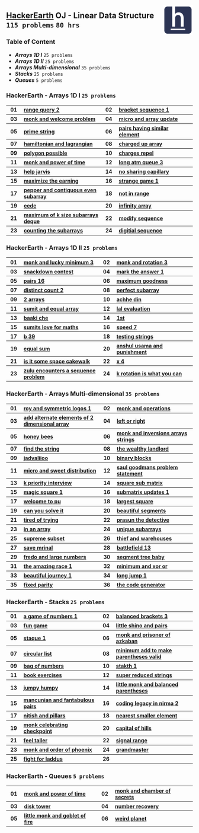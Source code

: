 <img align="right" width="80" src="/logos/hackerearth.jpg"></img>

## [HackerEarth](https://hackerearth.com/) OJ - Linear Data Structure `115 problems` `80 hrs`

### Table of Content

- ***Arrays 1D I***               `25 problems`
- ***Arrays 1D II***              `25 problems`
- ***Arrays Multi-dimensional***  `35 problems`
- ***Stacks***                    `25 problems`
- ***Queues***                    `5 problems`

### HackerEarth - Arrays 1D I `25 problems`

<table>
    <tbody>
        <tr>
<th align="center" width="50px">01</th><th align="left" width="550px"><a href="https://www.hackerearth.com/practice/data-structures/arrays/1-d/practice-problems/algorithm/range-query-2/">range query 2</a></th>
<th align="center" width="50px">02</th><th align="left" width="550px"><a href="https://www.hackerearth.com/practice/data-structures/arrays/1-d/practice-problems/algorithm/bracket-sequence-1-40eab940/">bracket sequence 1</a></th>
        </tr>
        <tr>
<th align="center" width="50px">03</th><th align="left" width="550px"><a href="https://www.hackerearth.com/practice/data-structures/arrays/1-d/practice-problems/algorithm/monk-and-welcome-problem/">monk and welcome problem</a></th>
<th align="center" width="50px">04</th><th align="left" width="550px"><a href="https://www.hackerearth.com/practice/data-structures/arrays/1-d/practice-problems/algorithm/micro-and-array-update/">micro and array update</a></th>
        </tr>
        <tr>
<th align="center" width="50px">05</th><th align="left" width="550px"><a href="https://www.hackerearth.com/practice/data-structures/hash-tables/basics-of-hash-tables/practice-problems/algorithm/prime-string-5e4e5f32/">prime string</a></th>
<th align="center" width="50px">06</th><th align="left" width="550px"><a href="https://www.hackerearth.com/practice/data-structures/arrays/1-d/practice-problems/algorithm/pairs-having-similar-element-eed098aa/">pairs having similar element</a></th>
        </tr>
        <tr>
<th align="center" width="50px">07</th><th align="left" width="550px"><a href="https://www.hackerearth.com/practice/data-structures/arrays/1-d/practice-problems/algorithm/hamiltonian-and-lagrangian/">hamiltonian and lagrangian</a></th>
<th align="center" width="50px">08</th><th align="left" width="550px"><a href="https://www.hackerearth.com/practice/data-structures/arrays/1-d/practice-problems/algorithm/charged-up-array-f35a5e23/">charged up array</a></th>
        </tr>
        <tr>
<th align="center" width="50px">09</th><th align="left" width="550px"><a href="https://www.hackerearth.com/practice/data-structures/arrays/1-d/practice-problems/algorithm/polygon-possible/">polygon possible</a></th>
<th align="center" width="50px">10</th><th align="left" width="550px"><a href="https://www.hackerearth.com/practice/data-structures/arrays/1-d/practice-problems/algorithm/charges-repel/">charges repel</a></th>
        </tr>
        <tr>
<th align="center" width="50px">11</th><th align="left" width="550px"><a href="https://www.hackerearth.com/practice/data-structures/arrays/1-d/practice-problems/algorithm/monk-and-power-of-time/">monk and power of time</a></th>
<th align="center" width="50px">12</th><th align="left" width="550px"><a href="https://www.hackerearth.com/practice/data-structures/arrays/1-d/practice-problems/algorithm/long-atm-queue-3/">long atm queue 3</a></th>
        </tr>
        <tr>
<th align="center" width="50px">13</th><th align="left" width="550px"><a href="https://www.hackerearth.com/practice/data-structures/arrays/1-d/practice-problems/algorithm/help-jarvis-8a39566e/">help jarvis</a></th>
<th align="center" width="50px">14</th><th align="left" width="550px"><a href="https://www.hackerearth.com/practice/data-structures/arrays/1-d/practice-problems/algorithm/no-sharing-capillary-82ed3fe2/">no sharing capillary</a></th>
        </tr>
        <tr>
<th align="center" width="50px">15</th><th align="left" width="550px"><a href="https://www.hackerearth.com/practice/data-structures/arrays/1-d/practice-problems/algorithm/maximize-the-earning-137963bc-323025a6/">maximize the earning</a></th>
<th align="center" width="50px">16</th><th align="left" width="550px"><a href="https://www.hackerearth.com/practice/data-structures/arrays/1-d/practice-problems/algorithm/strange-game-1-7e758acb-1bff10f0/">strange game 1</a></th>
        </tr>
        <tr>
<th align="center" width="50px">17</th><th align="left" width="550px"><a href="https://www.hackerearth.com/practice/data-structures/arrays/1-d/practice-problems/algorithm/pepper-and-contiguous-even-subarray-9f3adf65/">pepper and contiguous even subarray</a></th>
<th align="center" width="50px">18</th><th align="left" width="550px"><a href="https://www.hackerearth.com/practice/data-structures/arrays/1-d/practice-problems/algorithm/not-in-range-44d19403/">not in range</a></th>
        </tr>
        <tr>
<th align="center" width="50px">19</th><th align="left" width="550px"><a href="https://www.hackerearth.com/practice/data-structures/arrays/1-d/practice-problems/algorithm/eedc/">eedc</a></th>
<th align="center" width="50px">20</th><th align="left" width="550px"><a href="https://www.hackerearth.com/practice/data-structures/arrays/1-d/practice-problems/algorithm/infinity-array-715a233b/">infinity array</a></th>
        </tr>
        <tr>
<th align="center" width="50px">21</th><th align="left" width="550px"><a href="https://www.hackerearth.com/practice/data-structures/arrays/1-d/practice-problems/algorithm/maximum-of-k-size-subarrays-deque/">maximum of k size subarrays deque</a></th>
<th align="center" width="50px">22</th><th align="left" width="550px"><a href="https://www.hackerearth.com/practice/data-structures/arrays/1-d/practice-problems/algorithm/modify-sequence/">modify sequence</a></th>
        </tr>
        <tr>
<th align="center" width="50px">23</th><th align="left" width="550px"><a href="https://www.hackerearth.com/practice/data-structures/arrays/1-d/practice-problems/algorithm/counting-the-subarrays-4187713a/">counting the subarrays</a></th>
<th align="center" width="50px">24</th><th align="left" width="550px"><a href="https://www.hackerearth.com/practice/data-structures/arrays/1-d/practice-problems/algorithm/digitial-sequence-ee0ea080/">digitial sequence</a></th>
        </tr>
    </tbody>
</table>

### HackerEarth - Arrays 1D II `25 problems`

<table>
    <tbody>
        <tr>
<th align="center" width="50px">01</th><th align="left" width="550px"><a href="https://www.hackerearth.com/practice/data-structures/arrays/1-d/practice-problems/algorithm/monk-and-lucky-minimum-3/">monk and lucky minimum 3</a></th>
<th align="center" width="50px">02</th><th align="left" width="550px"><a href="https://www.hackerearth.com/practice/data-structures/arrays/1-d/practice-problems/algorithm/monk-and-rotation-3/">monk and rotation 3</a></th>
        </tr>
        <tr>
<th align="center" width="50px">03</th><th align="left" width="550px"><a href="https://www.hackerearth.com/practice/data-structures/arrays/1-d/practice-problems/algorithm/snackdown-contest/">snackdown contest</a></th>
<th align="center" width="50px">04</th><th align="left" width="550px"><a href="https://www.hackerearth.com/practice/data-structures/arrays/1-d/practice-problems/algorithm/mark-the-answer-1/">mark the answer 1</a></th>
        </tr>
        <tr>
<th align="center" width="50px">05</th><th align="left" width="550px"><a href="https://www.hackerearth.com/practice/data-structures/arrays/1-d/practice-problems/algorithm/pairs-16/">pairs 16</a></th>
<th align="center" width="50px">06</th><th align="left" width="550px"><a href="https://www.hackerearth.com/practice/data-structures/arrays/1-d/practice-problems/algorithm/maximum-goodness/">maximum goodness</a></th>
        </tr>
        <tr>
<th align="center" width="50px">07</th><th align="left" width="550px"><a href="https://www.hackerearth.com/practice/data-structures/arrays/1-d/practice-problems/golf/distinct-count-2/">distinct count 2</a></th>
<th align="center" width="50px">08</th><th align="left" width="550px"><a href="https://www.hackerearth.com/practice/data-structures/arrays/1-d/practice-problems/algorithm/perfect-subarray-43560f46/">perfect subarray</a></th>
        </tr>
        <tr>
<th align="center" width="50px">09</th><th align="left" width="550px"><a href="https://www.hackerearth.com/practice/data-structures/arrays/1-d/practice-problems/algorithm/2-arrays-90c9019c/">2 arrays</a></th>
<th align="center" width="50px">10</th><th align="left" width="550px"><a href="https://www.hackerearth.com/practice/data-structures/arrays/1-d/practice-problems/algorithm/achhe-din-6baeb5d1/">achhe din</a></th>
        </tr>
        <tr>
<th align="center" width="50px">11</th><th align="left" width="550px"><a href="https://www.hackerearth.com/practice/data-structures/arrays/1-d/practice-problems/algorithm/sumit-and-equal-array/">sumit and equal array</a></th>
<th align="center" width="50px">12</th><th align="left" width="550px"><a href="https://www.hackerearth.com/practice/data-structures/arrays/1-d/practice-problems/algorithm/lal-evaluation/">lal evaluation</a></th>
        </tr>
        <tr>
<th align="center" width="50px">13</th><th align="left" width="550px"><a href="https://www.hackerearth.com/practice/data-structures/arrays/1-d/practice-problems/algorithm/baaki-che/">baaki che</a></th>
<th align="center" width="50px">14</th><th align="left" width="550px"><a href="https://www.hackerearth.com/practice/data-structures/arrays/1-d/practice-problems/algorithm/1st/">1st</a></th>
        </tr>
        <tr>
<th align="center" width="50px">15</th><th align="left" width="550px"><a href="https://www.hackerearth.com/practice/data-structures/arrays/1-d/practice-problems/algorithm/sumits-love-for-maths/">sumits love for maths</a></th>
<th align="center" width="50px">16</th><th align="left" width="550px"><a href="https://www.hackerearth.com/practice/data-structures/arrays/1-d/practice-problems/algorithm/speed-7/">speed 7</a></th>
        </tr>
        <tr>
<th align="center" width="50px">17</th><th align="left" width="550px"><a href="https://www.hackerearth.com/practice/data-structures/arrays/1-d/practice-problems/algorithm/b-39/">b 39</a></th>
<th align="center" width="50px">18</th><th align="left" width="550px"><a href="https://www.hackerearth.com/practice/data-structures/arrays/1-d/practice-problems/algorithm/testing-strings-d1f28949/">testing strings</a></th>
        </tr>
        <tr>
<th align="center" width="50px">19</th><th align="left" width="550px"><a href="https://www.hackerearth.com/practice/data-structures/arrays/1-d/practice-problems/algorithm/equal-sum-5b547fc2/">equal sum</a></th>
<th align="center" width="50px">20</th><th align="left" width="550px"><a href="https://www.hackerearth.com/practice/data-structures/arrays/1-d/practice-problems/algorithm/anshul-usama-and-punishment-a-64758169-ed00e7ab/">anshul usama and punishment</a></th>
        </tr>
        <tr>
<th align="center" width="50px">21</th><th align="left" width="550px"><a href="https://www.hackerearth.com/practice/data-structures/arrays/1-d/practice-problems/algorithm/is-it-some-space-cakewalk/">is it some space cakewalk</a></th>
<th align="center" width="50px">22</th><th align="left" width="550px"><a href="https://www.hackerearth.com/practice/data-structures/arrays/1-d/practice-problems/algorithm/x-4/">x 4</a></th>
        </tr>
        <tr>
<th align="center" width="50px">23</th><th align="left" width="550px"><a href="https://www.hackerearth.com/practice/data-structures/arrays/1-d/practice-problems/algorithm/zulu-encounters-a-sequence-problem/">zulu encounters a sequence problem</a></th>
<th align="center" width="50px">24</th><th align="left" width="550px"><a href="https://www.hackerearth.com/practice/data-structures/arrays/1-d/practice-problems/algorithm/k-rotation-is-what-you-can-855157f8/">k rotation is what you can</a></th>
        </tr>
    </tbody>
</table>

### HackerEarth - Arrays Multi-dimensional `35 problems`

<table>
    <tbody>
        <tr>
<th align="center" width="50px">01</th><th align="left" width="550px"><a href="https://www.hackerearth.com/practice/data-structures/arrays/multi-dimensional/practice-problems/algorithm/roy-and-symmetric-logos-1/">roy and symmetric logos 1</a></th>
<th align="center" width="50px">02</th><th align="left" width="550px"><a href="https://www.hackerearth.com/practice/data-structures/arrays/multi-dimensional/practice-problems/algorithm/monk-and-operations/">monk and operations</a></th>
        </tr>
        <tr>
<th align="center" width="50px">03</th><th align="left" width="550px"><a href="https://www.hackerearth.com/practice/data-structures/arrays/multi-dimensional/practice-problems/algorithm/add-alternate-elements-of-2-dimensional-array/">add alternate elements of 2 dimensional array</a></th>
<th align="center" width="50px">04</th><th align="left" width="550px"><a href="https://www.hackerearth.com/practice/data-structures/arrays/multi-dimensional/practice-problems/algorithm/left-or-right-92c0b54c/">left or right</a></th>
        </tr>
        <tr>
<th align="center" width="50px">05</th><th align="left" width="550px"><a href="https://www.hackerearth.com/practice/data-structures/arrays/multi-dimensional/practice-problems/algorithm/honey-bees/">honey bees</a></th>
<th align="center" width="50px">06</th><th align="left" width="550px"><a href="https://www.hackerearth.com/practice/data-structures/arrays/multi-dimensional/practice-problems/algorithm/monk-and-inversions-arrays-strings/">monk and inversions arrays strings</a></th>
        </tr>
        <tr>
<th align="center" width="50px">07</th><th align="left" width="550px"><a href="https://www.hackerearth.com/practice/data-structures/arrays/multi-dimensional/practice-problems/algorithm/find-the-string-4014dec6/">find the string</a></th>
<th align="center" width="50px">08</th><th align="left" width="550px"><a href="https://www.hackerearth.com/practice/data-structures/arrays/multi-dimensional/practice-problems/algorithm/the-wealthy-landlord/">the wealthy landlord</a></th>
        </tr>
        <tr>
<th align="center" width="50px">09</th><th align="left" width="550px"><a href="https://www.hackerearth.com/practice/data-structures/arrays/multi-dimensional/practice-problems/algorithm/jadvaliioo-62280ff6/">jadvaliioo</a></th>
<th align="center" width="50px">10</th><th align="left" width="550px"><a href="https://www.hackerearth.com/practice/data-structures/arrays/multi-dimensional/practice-problems/algorithm/binary-blocks-4b173d4a/">binary blocks</a></th>
        </tr>
        <tr>
<th align="center" width="50px">11</th><th align="left" width="550px"><a href="https://www.hackerearth.com/practice/data-structures/arrays/multi-dimensional/practice-problems/algorithm/micro-and-sweet-distribution/">micro and sweet distribution</a></th>
<th align="center" width="50px">12</th><th align="left" width="550px"><a href="https://www.hackerearth.com/practice/data-structures/arrays/multi-dimensional/practice-problems/algorithm/saul-goodmans-problem-statement/">saul goodmans problem statement</a></th>
        </tr>
        <tr>
<th align="center" width="50px">13</th><th align="left" width="550px"><a href="https://www.hackerearth.com/practice/data-structures/arrays/multi-dimensional/practice-problems/algorithm/k-priority-interview-d3447f63/">k priority interview</a></th>
<th align="center" width="50px">14</th><th align="left" width="550px"><a href="https://www.hackerearth.com/practice/data-structures/arrays/multi-dimensional/practice-problems/algorithm/square-sub-matrix-880321bd/">square sub matrix</a></th>
        </tr>
        <tr>
<th align="center" width="50px">15</th><th align="left" width="550px"><a href="https://www.hackerearth.com/practice/data-structures/arrays/multi-dimensional/practice-problems/algorithm/magic-square-1-0747cf2f/">magic square 1</a></th>
<th align="center" width="50px">16</th><th align="left" width="550px"><a href="https://www.hackerearth.com/practice/data-structures/arrays/multi-dimensional/practice-problems/algorithm/submatrix-updates-1/">submatrix updates 1</a></th>
        </tr>
        <tr>
<th align="center" width="50px">17</th><th align="left" width="550px"><a href="https://www.hackerearth.com/practice/data-structures/arrays/multi-dimensional/practice-problems/algorithm/welcome-to-pu-661e1420/">welcome to pu</a></th>
<th align="center" width="50px">18</th><th align="left" width="550px"><a href="https://www.hackerearth.com/practice/data-structures/arrays/multi-dimensional/practice-problems/algorithm/largest-square-3d7a938a/">largest square</a></th>
        </tr>
        <tr>
<th align="center" width="50px">19</th><th align="left" width="550px"><a href="https://www.hackerearth.com/practice/data-structures/arrays/1-d/practice-problems/algorithm/can-you-solve-it/">can you solve it</a></th>
<th align="center" width="50px">20</th><th align="left" width="550px"><a href="https://www.hackerearth.com/practice/data-structures/arrays/1-d/practice-problems/algorithm/beautiful-segments/">beautiful segments</a></th>
        </tr>
        <tr>
<th align="center" width="50px">21</th><th align="left" width="550px"><a href="https://www.hackerearth.com/practice/data-structures/arrays/1-d/practice-problems/algorithm/tired-of-trying/">tired of trying</a></th>
<th align="center" width="50px">22</th><th align="left" width="550px"><a href="https://www.hackerearth.com/practice/data-structures/arrays/1-d/practice-problems/algorithm/prasun-the-detective-77f90f8f/">prasun the detective</a></th>
        </tr>
        <tr>
<th align="center" width="50px">23</th><th align="left" width="550px"><a href="https://www.hackerearth.com/practice/data-structures/arrays/1-d/practice-problems/algorithm/in-an-array-9fbe4c12/">in an array</a></th>
<th align="center" width="50px">24</th><th align="left" width="550px"><a href="https://www.hackerearth.com/practice/data-structures/arrays/1-d/practice-problems/algorithm/unique-subarrays/">unique subarrays</a></th>
        </tr>
        <tr>
<th align="center" width="50px">25</th><th align="left" width="550px"><a href="https://www.hackerearth.com/practice/data-structures/arrays/1-d/practice-problems/algorithm/supreme-subset-bb866a75/">supreme subset</a></th>
<th align="center" width="50px">26</th><th align="left" width="550px"><a href="https://www.hackerearth.com/practice/data-structures/arrays/1-d/practice-problems/algorithm/thief-and-warehouses-6ebf4e07/">thief and warehouses</a></th>
        </tr>
        <tr>
<th align="center" width="50px">27</th><th align="left" width="550px"><a href="https://www.hackerearth.com/practice/data-structures/arrays/1-d/practice-problems/algorithm/save-mrinal-35296e39/">save mrinal</a></th>
<th align="center" width="50px">28</th><th align="left" width="550px"><a href="https://www.hackerearth.com/practice/data-structures/arrays/1-d/practice-problems/algorithm/battlefield-13/">battlefield 13</a></th>
        </tr>
        <tr>
<th align="center" width="50px">29</th><th align="left" width="550px"><a href="https://www.hackerearth.com/practice/data-structures/arrays/1-d/practice-problems/algorithm/fredo-and-large-numbers/">fredo and large numbers</a></th>
<th align="center" width="50px">30</th><th align="left" width="550px"><a href="https://www.hackerearth.com/practice/data-structures/arrays/1-d/practice-problems/algorithm/segment-tree-baby/">segment tree baby</a></th>
        </tr>
        <tr>
<th align="center" width="50px">31</th><th align="left" width="550px"><a href="https://www.hackerearth.com/practice/data-structures/arrays/1-d/practice-problems/algorithm/the-amazing-race-1/">the amazing race 1</a></th>
<th align="center" width="50px">32</th><th align="left" width="550px"><a href="https://www.hackerearth.com/practice/data-structures/arrays/1-d/practice-problems/algorithm/minimum-and-xor-or-6a05bbd4/">minimum and xor or</a></th>
        </tr>
        <tr>
<th align="center" width="50px">33</th><th align="left" width="550px"><a href="https://www.hackerearth.com/practice/data-structures/arrays/1-d/practice-problems/algorithm/beautiful-journey-1/">beautiful journey 1</a></th>
<th align="center" width="50px">34</th><th align="left" width="550px"><a href="https://www.hackerearth.com/practice/data-structures/arrays/1-d/practice-problems/algorithm/long-jump-1-7d02705a/">long jump 1</a></th>
        </tr>
        <tr>
<th align="center" width="50px">35</th><th align="left" width="550px"><a href="https://www.hackerearth.com/practice/data-structures/arrays/1-d/practice-problems/algorithm/fixed-parity-440254c0/">fixed parity</a></th>
<th align="center" width="50px">36</th><th align="left" width="550px"><a href="https://www.hackerearth.com/practice/data-structures/arrays/1-d/practice-problems/algorithm/the-code-generator-9d3f9afa/">the code generator</a></th>
        </tr>
    </tbody>
</table>

### HackerEarth - Stacks `25 problems`

<table>
    <tbody>
        <tr>
<th align="center" width="50px">01</th><th align="left" width="550px"><a href="https://www.hackerearth.com/practice/data-structures/stacks/basics-of-stacks/practice-problems/algorithm/a-game-of-numbers-1-5d3a8cb3/">a game of numbers 1</a></th>
<th align="center" width="50px">02</th><th align="left" width="550px"><a href="https://www.hackerearth.com/practice/data-structures/stacks/basics-of-stacks/practice-problems/algorithm/balanced-brackets-3-4fc590c6/">balanced brackets 3</a></th>
        </tr>
        <tr>
<th align="center" width="50px">03</th><th align="left" width="550px"><a href="https://www.hackerearth.com/practice/data-structures/stacks/basics-of-stacks/practice-problems/algorithm/fun-game-91510e9f/">fun game</a></th>
<th align="center" width="50px">04</th><th align="left" width="550px"><a href="https://www.hackerearth.com/practice/data-structures/stacks/basics-of-stacks/practice-problems/algorithm/little-shino-and-pairs/">little shino and pairs</a></th>
        </tr>
        <tr>
<th align="center" width="50px">05</th><th align="left" width="550px"><a href="https://www.hackerearth.com/practice/data-structures/stacks/basics-of-stacks/practice-problems/algorithm/staque-1-e790a29f/">staque 1</a></th>
<th align="center" width="50px">06</th><th align="left" width="550px"><a href="https://www.hackerearth.com/practice/data-structures/stacks/basics-of-stacks/practice-problems/algorithm/monk-and-prisoner-of-azkaban/">monk and prisoner of azkaban</a></th>
        </tr>
        <tr>
<th align="center" width="50px">07</th><th align="left" width="550px"><a href="https://www.hackerearth.com/practice/data-structures/stacks/basics-of-stacks/practice-problems/algorithm/circular-list-8e1319c9/">circular list</a></th>
<th align="center" width="50px">08</th><th align="left" width="550px"><a href="https://www.hackerearth.com/practice/data-structures/stacks/basics-of-stacks/practice-problems/algorithm/minimum-add-to-make-parentheses-valid-9cba6259/">minimum add to make parentheses valid</a></th>
        </tr>
        <tr>
<th align="center" width="50px">09</th><th align="left" width="550px"><a href="https://www.hackerearth.com/practice/data-structures/stacks/basics-of-stacks/practice-problems/algorithm/bag-of-numbers/">bag of numbers</a></th>
<th align="center" width="50px">10</th><th align="left" width="550px"><a href="https://www.hackerearth.com/practice/data-structures/stacks/basics-of-stacks/practice-problems/algorithm/stakth-1-e6a76632/">stakth 1</a></th>
        </tr>
        <tr>
<th align="center" width="50px">11</th><th align="left" width="550px"><a href="https://www.hackerearth.com/practice/data-structures/stacks/basics-of-stacks/practice-problems/algorithm/book-exercises-843d7c3b/">book exercises</a></th>
<th align="center" width="50px">12</th><th align="left" width="550px"><a href="https://www.hackerearth.com/practice/data-structures/stacks/basics-of-stacks/practice-problems/algorithm/super-reduced-strings-303701dd/">super reduced strings</a></th>
        </tr>
        <tr>
<th align="center" width="50px">13</th><th align="left" width="550px"><a href="https://www.hackerearth.com/practice/data-structures/stacks/basics-of-stacks/practice-problems/algorithm/jumpy-humpy-5e0231d6/">jumpy humpy</a></th>
<th align="center" width="50px">14</th><th align="left" width="550px"><a href="https://www.hackerearth.com/practice/data-structures/stacks/basics-of-stacks/practice-problems/algorithm/little-monk-and-balanced-parentheses/">little monk and balanced parentheses</a></th>
        </tr>
        <tr>
<th align="center" width="50px">15</th><th align="left" width="550px"><a href="https://www.hackerearth.com/practice/data-structures/stacks/basics-of-stacks/practice-problems/algorithm/mancunian-and-fantabulous-pairs/">mancunian and fantabulous pairs</a></th>
<th align="center" width="50px">16</th><th align="left" width="550px"><a href="https://www.hackerearth.com/practice/data-structures/stacks/basics-of-stacks/practice-problems/algorithm/coding-legacy-in-nirma-2/">coding legacy in nirma 2</a></th>
        </tr>
        <tr>
<th align="center" width="50px">17</th><th align="left" width="550px"><a href="https://www.hackerearth.com/practice/data-structures/stacks/basics-of-stacks/practice-problems/algorithm/nitish-and-pillars-0b5cfac4/">nitish and pillars</a></th>
<th align="center" width="50px">18</th><th align="left" width="550px"><a href="https://www.hackerearth.com/practice/data-structures/stacks/basics-of-stacks/practice-problems/algorithm/nearest-smaller-element-929558b4/">nearest smaller element</a></th>
        </tr>
        <tr>
<th align="center" width="50px">19</th><th align="left" width="550px"><a href="https://www.hackerearth.com/practice/data-structures/stacks/basics-of-stacks/practice-problems/algorithm/monk-celebrating-checkpoint/">monk celebrating checkpoint</a></th>
<th align="center" width="50px">20</th><th align="left" width="550px"><a href="https://www.hackerearth.com/practice/data-structures/stacks/basics-of-stacks/practice-problems/algorithm/capital-of-hills/">capital of hills</a></th>
        </tr>
        <tr>
<th align="center" width="50px">21</th><th align="left" width="550px"><a href="https://www.hackerearth.com/practice/data-structures/stacks/basics-of-stacks/practice-problems/algorithm/feel-taller/">feel taller</a></th>
<th align="center" width="50px">22</th><th align="left" width="550px"><a href="https://www.hackerearth.com/practice/data-structures/stacks/basics-of-stacks/practice-problems/algorithm/signal-range/">signal range</a></th>
        </tr>
        <tr>
<th align="center" width="50px">23</th><th align="left" width="550px"><a href="https://www.hackerearth.com/practice/data-structures/stacks/basics-of-stacks/practice-problems/algorithm/monk-and-order-of-phoenix/">monk and order of phoenix</a></th>
<th align="center" width="50px">24</th><th align="left" width="550px"><a href="https://www.hackerearth.com/practice/data-structures/stacks/basics-of-stacks/practice-problems/algorithm/grandmaster/">grandmaster</a></th>
        </tr>
        <tr>
<th align="center" width="50px">25</th><th align="left" width="550px"><a href="https://www.hackerearth.com/practice/data-structures/stacks/basics-of-stacks/practice-problems/algorithm/fight-for-laddus/">fight for laddus</a></th>
<th align="center" width="50px">26</th><th align="left" width="550px"><a href=""></a></th>
        </tr>
    </tbody>
</table>

### HackerEarth - Queues `5 problems`

<table>
    <tbody>
        <tr>
<th align="center" width="50px">01</th><th align="left" width="550px"><a href="https://www.hackerearth.com/practice/data-structures/queues/basics-of-queues/practice-problems/algorithm/monk-and-power-of-time-3a648bf0/">monk and power of time</a></th>
<th align="center" width="50px">02</th><th align="left" width="550px"><a href="https://www.hackerearth.com/practice/data-structures/queues/basics-of-queues/practice-problems/algorithm/monk-and-chamber-of-secrets/">monk and chamber of secrets</a></th>
        </tr>
        <tr>
<th align="center" width="50px">03</th><th align="left" width="550px"><a href="https://www.hackerearth.com/practice/data-structures/queues/basics-of-queues/practice-problems/algorithm/disk-tower-b7cc7a50/">disk tower</a></th>
<th align="center" width="50px">04</th><th align="left" width="550px"><a href="https://www.hackerearth.com/practice/data-structures/queues/basics-of-queues/practice-problems/algorithm/number-recovery-0b988eb2/">number recovery</a></th>
        </tr>
        <tr>
<th align="center" width="50px">05</th><th align="left" width="550px"><a href="https://www.hackerearth.com/practice/data-structures/queues/basics-of-queues/practice-problems/algorithm/little-monk-and-goblet-of-fire/">little monk and goblet of fire</a></th>
<th align="center" width="50px">06</th><th align="left" width="550px"><a href="https://www.hackerearth.com/practice/data-structures/queues/basics-of-queues/practice-problems/algorithm/weird-planet-2000a170/">weird planet</a></th>
        </tr>
    </tbody>
</table>
